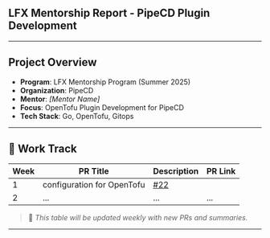 
## LFX Mentorship Report - PipeCD Plugin Development

---

##  Project Overview

- **Program**: LFX Mentorship Program (Summer 2025)
- **Organization**: PipeCD
- **Mentor**: *[Mentor Name]*
- **Focus**: OpenTofu Plugin Development for PipeCD
- **Tech Stack**: Go, OpenTofu, Gitops

---

## 📌 Work Track

| Week | PR Title | Description | PR Link |
|------|----------|-------------|---------|
| 1    | configuration for OpenTofu | [#22](https://github.com/pipe-cd/community-plugins/pull/22) |
| 2    | ... | ... | ... |

> 📌 *This table will be updated weekly with new PRs and summaries.*

---


